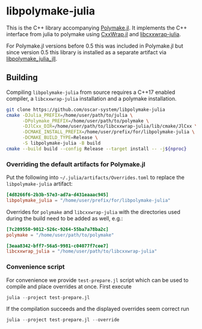 # libpolymake-julia

This is the C++ library accompanying [Polymake.jl](https://github.com/oscar-system/Polymake.jl).
It implements the C++ interface from julia to polymake using [CxxWrap.jl](https://github.com/JuliaInterop/CxxWrap.jl) and [libcxxwrap-julia](https://github.com/JuliaInterop/libcxxwrap-julia).

For Polymake.jl versions before 0.5 this was included in Polymake.jl but since version 0.5 this library is installed as a separate artifact
via [libpolymake_julia_jll](https://github.com/JuliaBinaryWrappers/libpolymake_julia_jll.jl).

## Building

Compiling `libpolymake-julia` from source requires a C++17 enabled compiler, a `libcxxwrap-julia` installation and a polymake installation.

```bash
git clone https://github.com/oscar-system/libpolymake-julia
cmake -DJulia_PREFIX=/home/user/path/to/julia \
      -DPolymake_PREFIX=/home/user/path/to/polymake \
      -DJlCxx_DIR=/home/user/path/to/libcxxwrap-julia/lib/cmake/JlCxx \
      -DCMAKE_INSTALL_PREFIX=/home/user/prefix/for/libpolymake-julia \
      -DCMAKE_BUILD_TYPE=Release \
      -S libpolymake-julia -B build
cmake --build build --config Release --target install -- -j${nproc}
```

### Overriding the default artifacts for Polymake.jl

Put the following into `~/.julia/artifacts/Overrides.toml` to replace the `libpolymake-julia` artifact:

```toml
[4d8266f6-2b3b-57e3-ad7a-d431eaaac945]
libpolymake_julia = "/home/user/prefix/for/libpolymake-julia"
```

Overrides for `polymake` and `libcxxwrap-julia` with the directories used during the build need to be added as well, e.g.:

```toml
[7c209550-9012-526c-9264-55ba7a78ba2c]
polymake = "/home/user/path/to/polymake"

[3eaa8342-bff7-56a5-9981-c04077f7cee7]
libcxxwrap_julia = "/home/user/path/to/libcxxwrap-julia"
```

### Convenience script

For convenience we provide `test-prepare.jl` script which can be used to compile and place overrides at once.
First execute
```julia
julia --project test-prepare.jl
```
If the compilation succeeds and the displayed overrides seem correct run
```julia
julia --project test-prepare.jl --override
```

